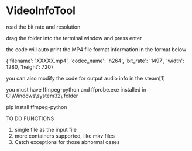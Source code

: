 # VideoInfoTool

read the bit rate and resolution

drag the folder into the terminal window  and press enter

the code will auto print the MP4 file format information  in the format below

{'filename': 'XXXXX.mp4', 'codec_name': 'h264', 'bit_rate': '1497', 'width': 1280, 'height': 720}

you can also modify the code for output audio info in the steam[1]


you must have ffmpeg-python and ffprobe.exe installed in C:\Windows\system32\ folder 

pip install ffmpeg-python


TO DO FUNCTIONS

1. single file as the input file
2. more containers supported, like mkv files
3. Catch exceptions for those abnormal cases
